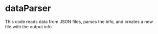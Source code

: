 # dataParser

This code reads data from JSON files, parses the info, and creates a new file with the output info.
